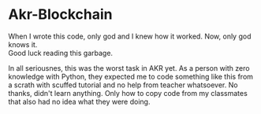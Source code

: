 # Akr-Blockchain
When I wrote this code, only god and I knew how it worked.
Now, only god knows it.   
Good luck reading this garbage.  

In all seriousnes, this was the worst task in AKR yet. As a person with zero knowledge with Python, they expected me to code something like this from a scrath with scuffed tutorial and no help from teacher whatsoever. No thanks, didn't learn anything. Only how to copy code from my classmates that also had no idea what they were doing.
